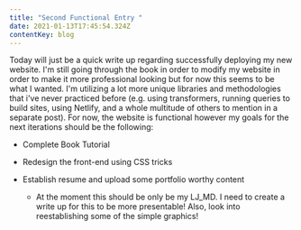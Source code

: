 ```yaml
---
title: "Second Functional Entry "
date: 2021-01-13T17:45:54.324Z
contentKey: blog
---
```

Today will just be a quick write up regarding successfully deploying my new website. I'm still going through the book in order to modify my website in order to make it more professional looking but for now this seems to be what I wanted. I'm utilizing a lot more unique libraries and methodologies that i've never practiced before (e.g. using transformers, running queries to build sites, using Netlify, and a whole multitude of others to mention in a separate post). For now, the website is functional however my goals for the next iterations should be the following: 

* Complete Book Tutorial
* Redesign the front-end using CSS tricks
* Establish resume and upload some portfolio worthy content 

  * At the moment this should be only be my LJ_MD. I need to create a write up for this to be more presentable! Also, look into reestablishing some of the simple graphics!
